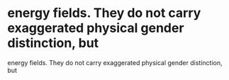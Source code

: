 # energy fields. They do not carry exaggerated physical gender distinction, but

energy fields. They do not carry exaggerated physical gender distinction, but